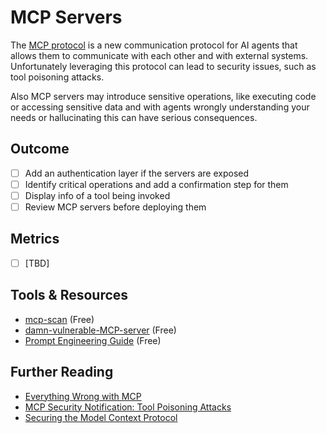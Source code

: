 # MCP Servers

The [MCP protocol](https://modelcontextprotocol.io/introduction) is a new communication protocol for AI agents that allows them to communicate with each other and with external systems. Unfortunately leveraging this protocol can lead to security issues, such as tool poisoning attacks.

Also MCP servers may introduce sensitive operations, like executing code or accessing sensitive data and with agents wrongly understanding your needs or hallucinating this can have serious consequences.

## Outcome

- [ ] Add an authentication layer if the servers are exposed
- [ ] Identify critical operations and add a confirmation step for them
- [ ] Display info of a tool being invoked
- [ ] Review MCP servers before deploying them

## Metrics

- [ ] [TBD]

## Tools & Resources

- [mcp-scan](https://github.com/invariantlabs-ai/mcp-scan) (Free)
- [damn-vulnerable-MCP-server](https://github.com/harishsg993010/damn-vulnerable-MCP-server) (Free)
- [Prompt Engineering Guide](https://www.promptingguide.ai/) (Free)

## Further Reading

- [Everything Wrong with MCP](https://blog.sshh.io/p/everything-wrong-with-mcp)
- [MCP Security Notification: Tool Poisoning Attacks](https://invariantlabs.ai/blog/mcp-security-notification-tool-poisoning-attacks)
- [Securing the Model Context Protocol](https://block.github.io/goose/blog/2025/03/31/securing-mcp)
